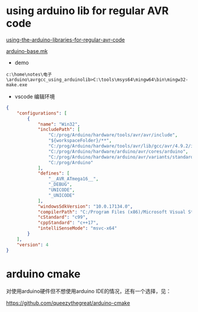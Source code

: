 
# using arduino lib for regular AVR code

[using-the-arduino-libraries-for-regular-avr-code](https://stackoverflow.com/questions/13260508/using-the-arduino-libraries-for-regular-avr-code)

[arduino-base.mk](https://git.vnks.de/uli/arduino_core/raw/branch/master/arduino-base.mk)

- demo

`c:\home\notes\电子\arduino\avrgcc_using_arduinolib>C:\tools\msys64\mingw64\bin\mingw32-make.exe`

- vscode 编辑环境

```json
{
    "configurations": [
        {
            "name": "Win32",
            "includePath": [
                "C:/prog/Arduino/hardware/tools/avr/avr/include",
                "${workspaceFolder}/**",
                "C:/prog/Arduino/hardware/tools/avr/lib/gcc/avr/4.9.2/include",
                "C:/prog/Arduino/hardware/arduino/avr/cores/arduino",
                "C:/prog/Arduino/hardware/arduino/avr/variants/standard",
                "C:/prog/Arduino"
            ],
            "defines": [
                "__AVR_ATmega16__",
                "_DEBUG",
                "UNICODE",
                "_UNICODE"
            ],
            "windowsSdkVersion": "10.0.17134.0",
            "compilerPath": "C:/Program Files (x86)/Microsoft Visual Studio/2017/Enterprise/VC/Tools/MSVC/14.15.26726/bin/Hostx64/x64/cl.exe",
            "cStandard": "c99",
            "cppStandard": "c++17",
            "intelliSenseMode": "msvc-x64"
        }
    ],
    "version": 4
}

```

# arduino cmake

对使用arduino硬件但不想使用arduino IDE的情况，还有一个选择，见：

https://github.com/queezythegreat/arduino-cmake